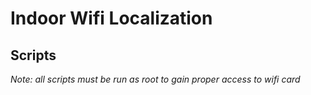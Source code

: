# Indoor Wifi Localization

## Scripts

*Note: all scripts must be run as root to gain proper access to wifi card*

